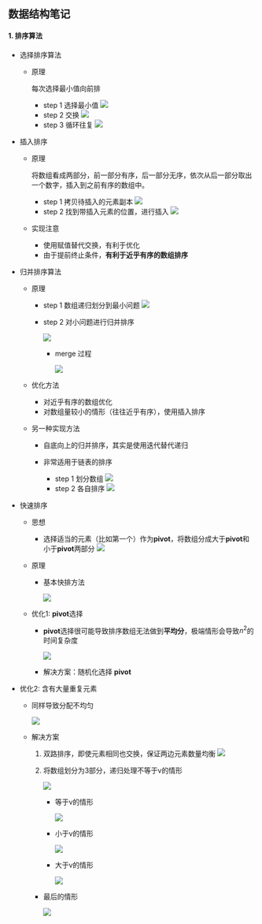 ## 数据结构笔记

#### **1. 排序算法**

- 选择排序算法

	- 原理

		每次选择最小值向前排
        
        - step 1 选择最小值
        ![](./img/1.png)
        - step 2 交换
        ![](./img/2.png)
        - step 3 循环往复
        ![](./img/3.png)
        
- 插入排序

	- 原理

		将数组看成两部分，前一部分有序，后一部分无序，依次从后一部分取出一个数字，插入到之前有序的数组中。
        - step 1 拷贝待插入的元素副本
        ![](./img/4.png)
        - step 2 找到带插入元素的位置，进行插入
		![](./img/5.png)
	
    - 实现注意

		- 使用赋值替代交换，有利于优化
		- 由于提前终止条件，**有利于近乎有序的数组排序**

- 归并排序算法

	- 原理
		- step 1 数组递归划分到最小问题
			![](./img/6.png)
        
        - step 2 对小问题进行归并排序

			![](./img/7.png)
            
            - merge 过程

				![](./img/8.png)
                
    - 优化方法

		- 对近乎有序的数组优化
		- 对数组量较小的情形（往往近乎有序），使用插入排序
                
  - 另一种实现方法

	- 自底向上的归并排序，其实是使用迭代替代递归
	- 非常适用于链表的排序
	
    	- step 1 划分数组
		![](./img/9.png)
        - step 2 各自排序
        ![](./img/10.png)
        
- 快速排序

	- 思想
		- 选择适当的元素（比如第一个）作为**pivot**，将数组分成大于**pivot**和小于**pivot**两部分
		![](./img/12.png)
    
    - 原理

		- 基本快排方法

			![](./img/13.png)
   
  - 优化1: **pivot**选择

	-  **pivot**选择很可能导致排序数组无法做到**平均分**，极端情形会导致$n^2$的时间复杂度

		![](./img/14.png)
        
    - 解决方案：随机化选择 **pivot**
 
 - 优化2: 含有大量重复元素

	- 同样导致分配不均匀
 	
    	![](./img/15.png)
        
   - 解决方案
		
       1. 双路排序，即使元素相同也交换，保证两边元素数量均衡
		![](./img/16.png)
        
  	 2. 将数组划分为3部分，递归处理不等于v的情形

		![](./img/17.png)
        
        - 等于v的情形

			![](./img/18.png)
        
        - 小于v的情形
			
            ![](./img/19.png)
		
        - 大于v的情形

			![](./img/20.png)
            
       - 最后的情形
         
         ![](./img/21.png)